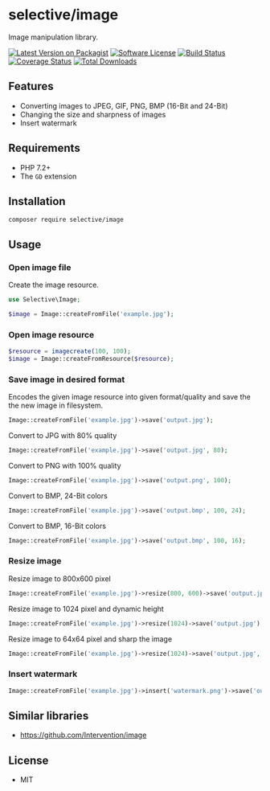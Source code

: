 # selective/image

Image manipulation library.

[![Latest Version on Packagist](https://img.shields.io/github/release/selective-php/image.svg)](https://packagist.org/packages/selective/image)
[![Software License](https://img.shields.io/badge/license-MIT-brightgreen.svg)](LICENSE.md)
[![Build Status](https://travis-ci.org/selective-php/image.svg?branch=master)](https://travis-ci.org/selective-php/image)
[![Coverage Status](https://scrutinizer-ci.com/g/selective-php/image/badges/coverage.png?b=master)](https://scrutinizer-ci.com/g/selective-php/image/code-structure)
[![Total Downloads](https://img.shields.io/packagist/dt/selective/image.svg)](https://packagist.org/packages/selective/image/stats)


## Features

* Converting images to JPEG, GIF, PNG, BMP (16-Bit and 24-Bit)
* Changing the size and sharpness of images
* Insert watermark

## Requirements

* PHP 7.2+
* The `GD` extension

## Installation

```
composer require selective/image
```

## Usage

### Open image file

Create the image resource.

```php
use Selective\Image;

$image = Image::createFromFile('example.jpg');
```

### Open image resource

```php
$resource = imagecreate(100, 100);
$image = Image::createFromResource($resource);
```

### Save image in desired format

Encodes the given image resource into given format/quality 
and save the the new image in filesystem.

```php
Image::createFromFile('example.jpg')->save('output.jpg');
```

Convert to JPG with 80% quality 

```php
Image::createFromFile('example.jpg')->save('output.jpg', 80);
```

Convert to PNG with 100% quality 

```php
Image::createFromFile('example.jpg')->save('output.png', 100);
```

Convert to BMP, 24-Bit colors

```php
Image::createFromFile('example.jpg')->save('output.bmp', 100, 24);
```

Convert to BMP, 16-Bit colors

```php
Image::createFromFile('example.jpg')->save('output.bmp', 100, 16);
```

### Resize image

Resize image to 800x600 pixel

```php
Image::createFromFile('example.jpg')->resize(800, 600)->save('output.jpg');
```

Resize image to 1024 pixel and dynamic height

```php
Image::createFromFile('example.jpg')->resize(1024)->save('output.jpg');
```

Resize image to 64x64 pixel and sharp the image

```php
Image::createFromFile('example.jpg')->resize(1024)->save('output.jpg', 64, 64, true);
```

### Insert watermark

```php
Image::createFromFile('example.jpg')->insert('watermark.png')->save('output.jpg');
```

## Similar libraries

* https://github.com/Intervention/image

## License

* MIT

